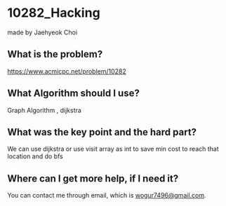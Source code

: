 # 10282_Hacking

made by Jaehyeok Choi

## What is the problem?

https://www.acmicpc.net/problem/10282

## What Algorithm should I use?

Graph Algorithm , dijkstra

## What was the key point and the hard part?

We can use dijkstra or use visit array as int to save min cost to reach that location and do bfs

## Where can I get more help, if I need it?

You can contact me through email, which is wogur7496@gmail.com.
